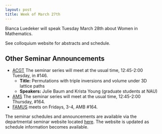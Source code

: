 ```yaml
---
layout: post
title: Week of March 27th
---
```

Bianca Luedeker will speak Tuesday March 28th about Women in Mathematics.

See colloquium website for abstracts and schedule.

## Other Seminar Announcements ##

- [ACGT](acgtSpring2017) The seminar series will meet at the usual time, 12:45-2:00 Tuesday,
   in #146.
   - **Title:** Permutations with triple inversions and volume under 3D lattice paths
   - **Speakers:** Julie Baum and Krista Young (graduate students at NAU)
- [AMS](amsSpring2017) The seminar series will meet at the usual time, 12:45-2:00 Thursday,
   #164.
- [FAMUS](famusSpring2017) meets on Fridays, 3-4, AMB #164.

The seminar schedules and announcements are available via the departmental seminar
website located [here](http://naumathstat.github.io/seminars).
The website is updated as  schedule information becomes available.
